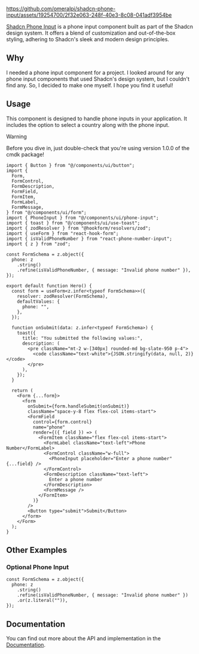 https://github.com/omeralpi/shadcn-phone-input/assets/19254700/2f32e063-248f-40e3-8c08-041adf3954be

[Shadcn Phone Input](https://shadcn-phone-input.vercel.app/) is a phone input
component built as part of the Shadcn design system. It offers a blend of
customization and out-of-the-box styling, adhering to Shadcn's sleek and modern
design principles.

## Why

I needed a phone input component for a project. I looked around for any phone
input components that used Shadcn's design system, but I couldn't find any. So,
I decided to make one myself. I hope you find it useful!

## Usage

This component is designed to handle phone inputs in your application. It
includes the option to select a country along with the phone input.

> [!WARNING] 
> Before you dive in, just double-check that you're using version 1.0.0 of the cmdk package!

```tsx
import { Button } from "@/components/ui/button";
import {
  Form,
  FormControl,
  FormDescription,
  FormField,
  FormItem,
  FormLabel,
  FormMessage,
} from "@/components/ui/form";
import { PhoneInput } from "@/components/ui/phone-input";
import { toast } from "@/components/ui/use-toast";
import { zodResolver } from "@hookform/resolvers/zod";
import { useForm } from "react-hook-form";
import { isValidPhoneNumber } from "react-phone-number-input";
import { z } from "zod";

const FormSchema = z.object({
  phone: z
    .string()
    .refine(isValidPhoneNumber, { message: "Invalid phone number" }),
});

export default function Hero() {
  const form = useForm<z.infer<typeof FormSchema>>({
    resolver: zodResolver(FormSchema),
    defaultValues: {
      phone: "",
    },
  });

  function onSubmit(data: z.infer<typeof FormSchema>) {
    toast({
      title: "You submitted the following values:",
      description: (
        <pre className="mt-2 w-[340px] rounded-md bg-slate-950 p-4">
          <code className="text-white">{JSON.stringify(data, null, 2)}</code>
        </pre>
      ),
    });
  }

  return (
    <Form {...form}>
      <form
        onSubmit={form.handleSubmit(onSubmit)}
        className="space-y-8 flex flex-col items-start">
        <FormField
          control={form.control}
          name="phone"
          render={({ field }) => (
            <FormItem className="flex flex-col items-start">
              <FormLabel className="text-left">Phone Number</FormLabel>
              <FormControl className="w-full">
                <PhoneInput placeholder="Enter a phone number" {...field} />
              </FormControl>
              <FormDescription className="text-left">
                Enter a phone number
              </FormDescription>
              <FormMessage />
            </FormItem>
          )}
        />
        <Button type="submit">Submit</Button>
      </form>
    </Form>
  );
}
```

## Other Examples

### Optional Phone Input

```tsx
const FormSchema = z.object({
  phone: z
    .string()
    .refine(isValidPhoneNumber, { message: "Invalid phone number" })
    .or(z.literal("")),
});
```

## Documentation

You can find out more about the API and implementation in the
[Documentation](https://shadcn-phone-input.vercel.app/#setup).
